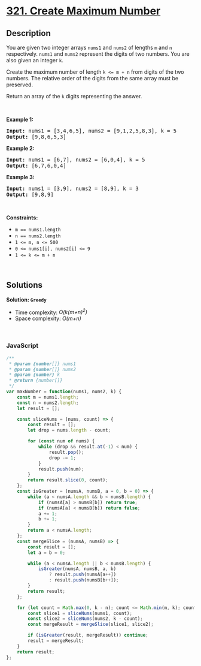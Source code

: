 # [321. Create Maximum Number](https://leetcode.com/problems/create-maximum-number)

## Description

<div class="elfjS" data-track-load="description_content"><p>You are given two integer arrays <code>nums1</code> and <code>nums2</code> of lengths <code>m</code> and <code>n</code> respectively. <code>nums1</code> and <code>nums2</code> represent the digits of two numbers. You are also given an integer <code>k</code>.</p>

<p>Create the maximum number of length <code>k &lt;= m + n</code> from digits of the two numbers. The relative order of the digits from the same array must be preserved.</p>

<p>Return an array of the <code>k</code> digits representing the answer.</p>

<p>&nbsp;</p>
<p><strong class="example">Example 1:</strong></p>

<pre><strong>Input:</strong> nums1 = [3,4,6,5], nums2 = [9,1,2,5,8,3], k = 5
<strong>Output:</strong> [9,8,6,5,3]
</pre>

<p><strong class="example">Example 2:</strong></p>

<pre><strong>Input:</strong> nums1 = [6,7], nums2 = [6,0,4], k = 5
<strong>Output:</strong> [6,7,6,0,4]
</pre>

<p><strong class="example">Example 3:</strong></p>

<pre><strong>Input:</strong> nums1 = [3,9], nums2 = [8,9], k = 3
<strong>Output:</strong> [9,8,9]
</pre>

<p>&nbsp;</p>
<p><strong>Constraints:</strong></p>

<ul>
	<li><code>m == nums1.length</code></li>
	<li><code>n == nums2.length</code></li>
	<li><code>1 &lt;= m, n &lt;= 500</code></li>
	<li><code>0 &lt;= nums1[i], nums2[i] &lt;= 9</code></li>
	<li><code>1 &lt;= k &lt;= m + n</code></li>
</ul>
</div>

<p>&nbsp;</p>

## Solutions

**Solution: `Greedy`**
- Time complexity: <em>O(k(m+n)<sup>2</sup>)</em>
- Space complexity: <em>O(m+n)</em>

<p>&nbsp;</p>

### **JavaScript**

```js
/**
 * @param {number[]} nums1
 * @param {number[]} nums2
 * @param {number} k
 * @return {number[]}
 */
var maxNumber = function(nums1, nums2, k) {
    const m = nums1.length;
    const n = nums2.length;
    let result = [];

    const sliceNums = (nums, count) => {
        const result = [];
        let drop = nums.length - count;

        for (const num of nums) {
            while (drop && result.at(-1) < num) {
                result.pop();
                drop -= 1;
            }
            result.push(num);
        }
        return result.slice(0, count);
    };
    const isGreater = (numsA, numsB, a = 0, b = 0) => {
        while (a < numsA.length && b < numsB.length) {
            if (numsA[a] > numsB[b]) return true;
            if (numsA[a] < numsB[b]) return false;
            a += 1;
            b += 1;
        }
        return a < numsA.length;
    };
    const mergeSlice = (numsA, numsB) => {
        const result = [];
        let a = b = 0;

        while (a < numsA.length || b < numsB.length) {
            isGreater(numsA, numsB, a, b) 
                ? result.push(numsA[a++])
                : result.push(numsB[b++]);
        }
        return result;
    };

    for (let count = Math.max(0, k - n); count <= Math.min(m, k); count++) {
        const slice1 = sliceNums(nums1, count);
        const slice2 = sliceNums(nums2, k - count);
        const mergeResult = mergeSlice(slice1, slice2);

        if (isGreater(result, mergeResult)) continue;
        result = mergeResult;
    }
    return result;
};
```
